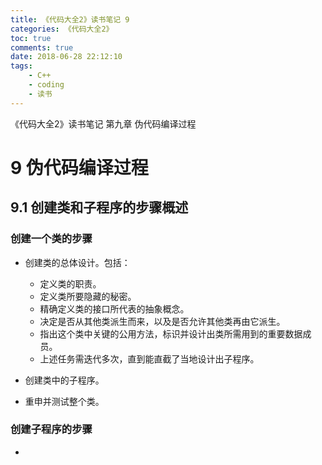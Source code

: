 ```yaml
---
title: 《代码大全2》读书笔记 9
categories: 《代码大全2》
toc: true
comments: true
date: 2018-06-28 22:12:10
tags:
    - C++
    - coding
    - 读书
---
```


《代码大全2》读书笔记 第九章 伪代码编译过程

<!-- more -->
<!-- toc -->

9 伪代码编译过程
===============

9.1 创建类和子程序的步骤概述
-------------------------

### 创建一个类的步骤

- 创建类的总体设计。包括：

    - 定义类的职责。
    - 定义类所要隐藏的秘密。
    - 精确定义类的接口所代表的抽象概念。
    - 决定是否从其他类派生而来，以及是否允许其他类再由它派生。
    - 指出这个类中关键的公用方法，标识并设计出类所需用到的重要数据成员。
    - 上述任务需迭代多次，直到能直截了当地设计出子程序。

- 创建类中的子程序。
- 重申并测试整个类。

### 创建子程序的步骤

- 
